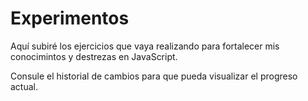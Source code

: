 # Experimentos
Aquí subiré los ejercicios que vaya realizando para fortalecer mis conocimintos y destrezas en JavaScript. 

Consule el historial de cambios para que pueda visualizar el progreso actual. 
